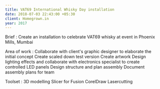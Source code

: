```yaml
---
title: VAT69 International Whisky Day installation
date: 2018-07-03 22:43:00 +05:30
client: Homegrown.in
year: 2017
---
```


Brief : Create an installation to celebrate VAT69 whisky at event in Phoenix Mills, Mumbai

Area of work :
Collaborate with client's graphic designer to elaborate the initial concept
Create scaled down test version
Create artwork
Design lighting effects and collaborate with electronics specialist to create controlled LED panels
Design structure and plan assembly
Document assembly plans for team

Toolset :
3D modelling
Slicer for Fusion
CorelDraw
Lasercutting